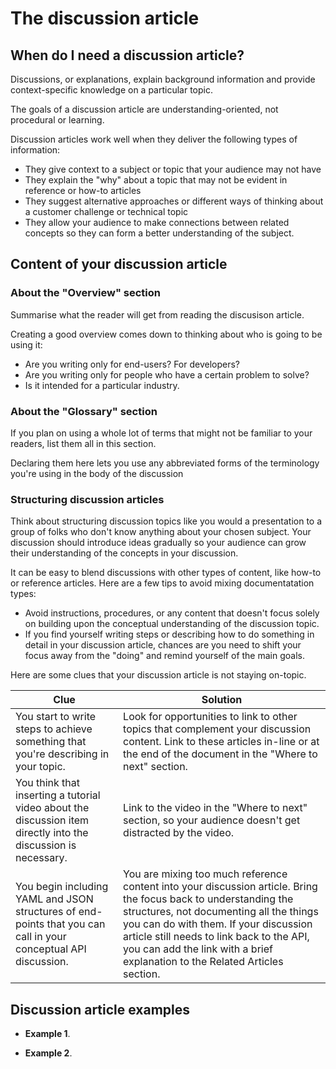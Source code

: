 # The discussion article

## When do I need a discussion article?

Discussions, or explanations, explain background information and provide context-specific knowledge on a particular topic.

The goals of a discussion article are understanding-oriented, not procedural or learning.

Discussion articles work well when they deliver the following types of information:

* They give context to a subject or topic that your audience may not have
* They explain the "why" about a topic that may not be evident in reference or how-to articles
* They suggest alternative approaches or different ways of thinking about a customer challenge or technical topic
* They allow your audience to make connections between related concepts so they can form a better understanding of the subject.

## Content of your discussion article

### About the "Overview" section

Summarise what the reader will get from reading the discusison article.

Creating a good overview comes down to thinking about who is going to be using it:

* Are you writing only for end-users? For developers?
* Are you writing only for people who have a certain problem to solve?
* Is it intended for a particular industry.

### About the "Glossary" section

If you plan on using a whole lot of terms that might not be familiar to your readers, list them all in this section.

Declaring them here lets you use any abbreviated forms of the terminology you're using in the body of the discussion

### Structuring discussion articles

Think about structuring discussion topics like you would a presentation to a group of folks who don't know anything about your chosen subject.
Your discussion should introduce ideas gradually so your audience can grow their understanding of the concepts in your discussion.

It can be easy to blend discussions with other types of content, like how-to or reference articles.
Here are a few tips to avoid mixing documentatation types:

* Avoid instructions, procedures, or any content that doesn't focus solely on building upon the conceptual understanding of the discussion topic.
* If you find yourself writing steps or describing how to do something in detail in your discussion article, chances are you need to shift your focus away from the "doing" and remind yourself of the main goals.

Here are some clues that your discussion article is not staying on-topic.

| Clue | Solution |
|-----------------------------------------------------------------------------------------------------------------|------------------------------------------------------------------------------------------------------------------------------------------------------------------------------------------------------------------------------------------------------------------------------------------------------------------------------------|
| You start to write steps to achieve something that you're describing in your topic. | Look for opportunities to link to other topics that complement your discussion content. Link to these articles in-line or at the end of the document in the "Where to next" section. |
| You think that inserting a tutorial video about the discussion item directly into the discussion is necessary. | Link to the video in the "Where to next" section, so your audience doesn't get distracted by the video. |
| You begin including YAML and JSON structures of end-points that you can call in your conceptual API discussion. | You are mixing too much reference content into your discussion article. Bring the focus back to understanding the structures, not documenting all the things you can do with them. If your discussion article still needs to link back to the API, you can add the link with a brief explanation to the Related Articles section.  |

## Discussion article examples

* **Example 1**.

* **Example 2**.
